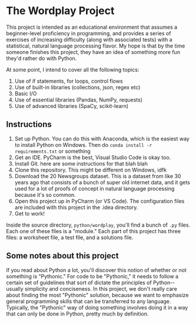 # The Wordplay Project

This project is intended as an educational environment that assumes a beginner-level proficiency in programming, and provides a series of 
exercises of increasing difficulty (along with associated tests) with a statistical, natural language processing flavor. My hope is that 
by the time someone finishes this project, they have an idea of something more fun they'd rather do with Python. 

At some point, I intend to cover all the following topics:

1) Use of if statements, for loops, control flows
1) Use of built-in libraries (collections, json, regex etc)
1) Basic I/O
1) Use of essential libraries (Pandas, NumPy, requests)
1) Use of advanced libraries (SpaCy, scikit-learn)

## Instructions

1) Set up Python. You can do this with Anaconda, which is the easiest way to install Python on Windows. Then do `conda install -r requirements.txt` or something
1) Get an IDE. PyCharm is the best, Visual Studio Code is okay too. 
1) Install Git. here are some instructions for that blah blah
1) Clone this repository. This might be different on Windows, idfk
1) Download the 20 Newsgroups dataset. This is a dataset from like 30 years ago that consists of a bunch of super old internet data, and 
it gets used for a lot of proofs of concept in natural language processing because it's so common. 
1) Open this project up in PyCharm (or VS Code). The configuration files are included with this project in the .idea directory.
1) Get to work!

Inside the source directory, `python/wordplay`, you'll find a bunch of `.py` files. Each one of these files is a "module." Each part of this 
project has three files: a worksheet file, a test file, and a solutions file. 

## Some notes about this project

If you read about Python a lot, you'll discover this notion of whether or not something is "Pythonic." For code to be 
"Pythonic," it needs to follow a certain set of guidelines that sort of dictate the principles of Python--usually simplicity and 
conciseness. In this project, we don't really care about finding the most "Pythonic" solution, because we want to emphasize general 
programming skills that can be transferred to any language. Typically, the "Pythonic" way of doing something involves doing it in a 
way that can only be done in Python, pretty much by definition. 